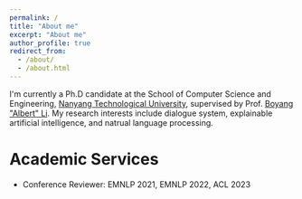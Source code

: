 ```yaml
---
permalink: /
title: "About me"
excerpt: "About me"
author_profile: true
redirect_from: 
  - /about/
  - /about.html
---
```


I'm currently a Ph.D candidate at the School of Computer Science and Engineering, [Nanyang Technological University](https://www.ntu.edu.sg/), supervised by Prof. [Boyang "Albert" Li](http://boyangli.org/). My research interests include dialogue system, explainable artificial intelligence, and natrual language processing.

# Academic Services
* Conference Reviewer: EMNLP 2021, EMNLP 2022, ACL 2023
